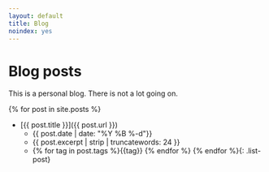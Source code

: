 ```yaml
---
layout: default
title: Blog
noindex: yes
---
```

# Blog posts

This is a personal blog. There is not a lot going on.

{% for post in site.posts %}
* [{{ post.title }}]({{ post.url }})
  - {{ post.date  | date: "%Y %B %-d"}}
  - {{ post.excerpt | strip | truncatewords: 24 }}
  - {% for tag in post.tags %}<span class='tag {{tag}}'>{{tag}}</span> {% endfor %}
{% endfor %}{: .list-post}